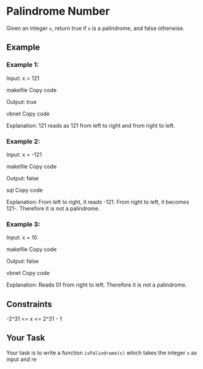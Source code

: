 # Palindrome Number

Given an integer `x`, return true if `x` is a palindrome, and false otherwise.

## Example

### Example 1:

Input: 
x = 121

makefile
Copy code

Output: 
true

vbnet
Copy code

Explanation: 
121 reads as 121 from left to right and from right to left.

### Example 2:

Input: 
x = -121

makefile
Copy code

Output: 
false

sql
Copy code

Explanation: 
From left to right, it reads -121. From right to left, it becomes 121-. Therefore it is not a palindrome.

### Example 3:

Input: 
x = 10

makefile
Copy code

Output: 
false

vbnet
Copy code

Explanation: 
Reads 01 from right to left. Therefore it is not a palindrome.

## Constraints

-2^31 <= x <= 2^31 - 1

## Your Task

Your task is to write a function `isPalindrome(x)` which takes the integer `x` as input and re
